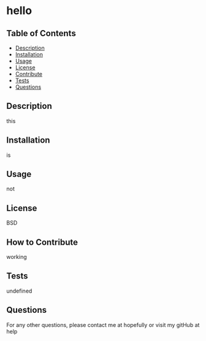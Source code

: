 # hello  

  ## Table of Contents  
  * [Description](#description)  
  * [Installation](#installation)  
  * [Usage](#usage)  
  * [License](#license)  
  * [Contribute](#Contribute)  
  * [Tests](#tests)  
  * [Questions](#questions)  
  
  ## Description  
  this

  ## Installation  
  is

  ## Usage  
  not


  ## License  
  BSD

  ## How to Contribute  
  working


  ## Tests  
  undefined


  ## Questions  
  For any other questions, please contact me at hopefully or visit my gitHub at help


